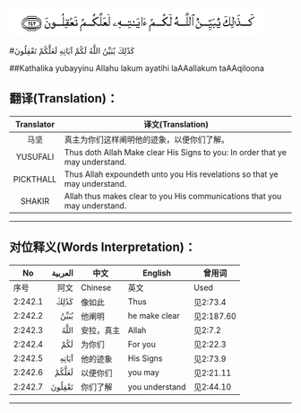 ![002:242](images/002_242.gif)

#كَذَٰلِكَ يُبَيِّنُ اللَّهُ لَكُمْ آيَاتِهِ لَعَلَّكُمْ تَعْقِلُونَ 

##Kathalika yubayyinu Allahu lakum ayatihi laAAallakum taAAqiloona 

## 翻译(Translation)：

| Translator | 译文(Translation)                                            |
| :--------: | ------------------------------------------------------------ |
|    马坚    | 真主为你们这样阐明他的迹象，以便你们了解。                   |
|  YUSUFALI  | Thus doth Allah Make clear His Signs to you: In order that ye may understand. |
| PICKTHALL  | Thus Allah expoundeth unto you His revelations so that ye may understand. |
|   SHAKIR   | Allah thus makes clear to you His communications that you may understand. |

---

## 对位释义(Words Interpretation)：

| No   | العربية | 中文    | English | 曾用词 |
| ---- | ------: | ------- | ------- | ------ |
| 序号 |    阿文 | Chinese | 英文    | Used   |
| 2:242.1 | كَذَٰلِكَ   | 像如此     | Thus           | 见2:73.4   |
| 2:242.2 | يُبَيِّنُ   | 他阐明     | he make clear  | 见2:187.60 |
| 2:242.3 | اللَّهُ   | 安拉，真主 | Allah          | 见2:7.2 |
| 2:242.4 | لَكُمْ    | 为你们     | For you        | 见2:22.3   |
| 2:242.5 | آيَاتِهِ  | 他的迹象   | His Signs      | 见2:73.9   |
| 2:242.6 | لَعَلَّكُمْ  | 以便你们   | you may        | 见2:21.11  |
| 2:242.7 | تَعْقِلُونَ | 你们了解   | you understand | 见2:44.10  |

---
